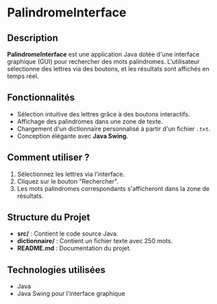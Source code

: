 # PalindromeInterface

## Description
**PalindromeInterface** est une application Java dotée d'une interface graphique (GUI) pour rechercher des mots palindromes. L'utilisateur sélectionne des lettres via des boutons, et les résultats sont affichés en temps réel.

## Fonctionnalités
- Sélection intuitive des lettres grâce à des boutons interactifs.
- Affichage des palindromes dans une zone de texte.
- Chargement d'un dictionnaire personnalisé à partir d'un fichier `.txt`.
- Conception élégante avec **Java Swing**.

## Comment utiliser ?
1. Sélectionnez les lettres via l'interface.
2. Cliquez sur le bouton "Rechercher".
3. Les mots palindromes correspondants s'afficheront dans la zone de résultats.

## Structure du Projet
- **src/** : Contient le code source Java.
- **dictionnaire/** : Contient un fichier texte avec 250 mots.
- **README.md** : Documentation du projet.

## Technologies utilisées
- Java
- Java Swing pour l'interface graphique
